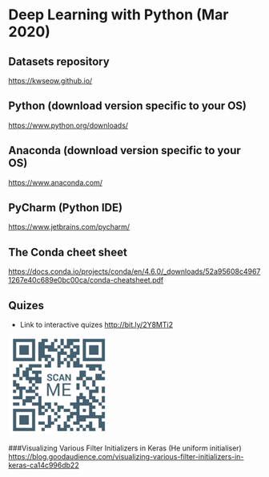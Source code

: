 # Deep Learning with Python (Mar 2020)

## Datasets repository
https://kwseow.github.io/

## Python (download version specific to your OS) 
https://www.python.org/downloads/

## Anaconda (download version specific to your OS) 
https://www.anaconda.com/

## PyCharm (Python IDE)
https://www.jetbrains.com/pycharm/

## The Conda cheet sheet
https://docs.conda.io/projects/conda/en/4.6.0/_downloads/52a95608c49671267e40c689e0bc00ca/conda-cheatsheet.pdf

## Quizes
+ Link to interactive quizes http://bit.ly/2Y8MTi2  
<img src="quiz_qr.png" alt="quiz qr code" width="40%"/>

###Visualizing Various Filter Initializers in Keras (He uniform initialiser)
https://blog.goodaudience.com/visualizing-various-filter-initializers-in-keras-ca14c996db22

